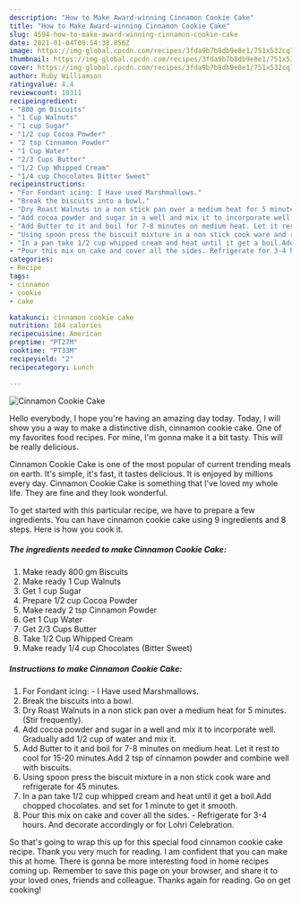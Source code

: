 ```yaml
---
description: "How to Make Award-winning Cinnamon Cookie Cake"
title: "How to Make Award-winning Cinnamon Cookie Cake"
slug: 4594-how-to-make-award-winning-cinnamon-cookie-cake
date: 2021-01-04T08:54:38.856Z
image: https://img-global.cpcdn.com/recipes/3fda9b7b8db9e8e1/751x532cq70/cinnamon-cookie-cake-recipe-main-photo.jpg
thumbnail: https://img-global.cpcdn.com/recipes/3fda9b7b8db9e8e1/751x532cq70/cinnamon-cookie-cake-recipe-main-photo.jpg
cover: https://img-global.cpcdn.com/recipes/3fda9b7b8db9e8e1/751x532cq70/cinnamon-cookie-cake-recipe-main-photo.jpg
author: Ruby Williamson
ratingvalue: 4.4
reviewcount: 10311
recipeingredient:
- "800 gm Biscuits"
- "1 Cup Walnuts"
- "1 cup Sugar"
- "1/2 cup Cocoa Powder"
- "2 tsp Cinnamon Powder"
- "1 Cup Water"
- "2/3 Cups Butter"
- "1/2 Cup Whipped Cream"
- "1/4 cup Chocolates Bitter Sweet"
recipeinstructions:
- "For Fondant icing: I Have used Marshmallows."
- "Break the biscuits into a bowl."
- "Dry Roast Walnuts in a non stick pan over a medium heat for 5 minutes.(Stir frequently)."
- "Add cocoa powder and sugar in a well and mix it to incorporate well. Gradually add 1/2 cup of water and mix it."
- "Add Butter to it and boil for 7-8 minutes on medium heat. Let it rest to cool for 15-20 minutes.Add 2 tsp of cinnamon powder and combine well with biscuits."
- "Using spoon press the biscuit mixture in a non stick cook ware and refrigerate for 45 minutes."
- "In a pan take 1/2 cup whipped cream and heat until it get a boil.Add chopped chocolates. and set for 1 minute to get it smooth."
- "Pour this mix on cake and cover all the sides. Refrigerate for 3-4 hours. And decorate accordingly or for Lohri Celebration."
categories:
- Recipe
tags:
- cinnamon
- cookie
- cake

katakunci: cinnamon cookie cake 
nutrition: 184 calories
recipecuisine: American
preptime: "PT27M"
cooktime: "PT33M"
recipeyield: "2"
recipecategory: Lunch

---
```



![Cinnamon Cookie Cake](https://img-global.cpcdn.com/recipes/3fda9b7b8db9e8e1/751x532cq70/cinnamon-cookie-cake-recipe-main-photo.jpg)

Hello everybody, I hope you're having an amazing day today. Today, I will show you a way to make a distinctive dish, cinnamon cookie cake. One of my favorites food recipes. For mine, I'm gonna make it a bit tasty. This will be really delicious.



Cinnamon Cookie Cake is one of the most popular of current trending meals on earth. It's simple, it's fast, it tastes delicious. It is enjoyed by millions every day. Cinnamon Cookie Cake is something that I've loved my whole life. They are fine and they look wonderful.


To get started with this particular recipe, we have to prepare a few ingredients. You can have cinnamon cookie cake using 9 ingredients and 8 steps. Here is how you cook it.

<!--inarticleads1-->

##### The ingredients needed to make Cinnamon Cookie Cake:

1. Make ready 800 gm Biscuits
1. Make ready 1 Cup Walnuts
1. Get 1 cup Sugar
1. Prepare 1/2 cup Cocoa Powder
1. Make ready 2 tsp Cinnamon Powder
1. Get 1 Cup Water
1. Get 2/3 Cups Butter
1. Take 1/2 Cup Whipped Cream
1. Make ready 1/4 cup Chocolates (Bitter Sweet)




<!--inarticleads2-->

##### Instructions to make Cinnamon Cookie Cake:

1. For Fondant icing: - I Have used Marshmallows.
1. Break the biscuits into a bowl.
1. Dry Roast Walnuts in a non stick pan over a medium heat for 5 minutes.(Stir frequently).
1. Add cocoa powder and sugar in a well and mix it to incorporate well. Gradually add 1/2 cup of water and mix it.
1. Add Butter to it and boil for 7-8 minutes on medium heat. Let it rest to cool for 15-20 minutes.Add 2 tsp of cinnamon powder and combine well with biscuits.
1. Using spoon press the biscuit mixture in a non stick cook ware and refrigerate for 45 minutes.
1. In a pan take 1/2 cup whipped cream and heat until it get a boil.Add chopped chocolates. and set for 1 minute to get it smooth.
1. Pour this mix on cake and cover all the sides. - Refrigerate for 3-4 hours. And decorate accordingly or for Lohri Celebration.




So that's going to wrap this up for this special food cinnamon cookie cake recipe. Thank you very much for reading. I am confident that you can make this at home. There is gonna be more interesting food in home recipes coming up. Remember to save this page on your browser, and share it to your loved ones, friends and colleague. Thanks again for reading. Go on get cooking!
